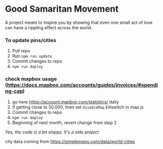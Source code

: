 # Good Samaritan Movement
A project meant to inspire you by showing that even one small act of love
can have a rippling effect across the world.

### To update pins/cities
1. Pull repo
2. Run `npm run update`
3. Commit changes to repo
4. `npm run deploy`

### check mapbox usage (https://docs.mapbox.com/accounts/guides/invoices/#spending-cap)
1. go here https://account.mapbox.com/statistics/ daily
2. if getting close to 50,000, then set `disableMap` killswitch in map.js
3. Commit changes to repo
4. `npm run deploy`
5. Beginning of next month, revert change from step 2

_Yes, the code is a bit sloppy. It's a side project_

city data coming from
https://simplemaps.com/data/world-cities